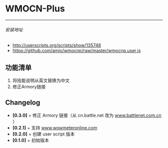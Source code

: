 WMOCN-Plus
=====
-----

###### 安装地址
* <http://userscripts.org/scripts/show/135748>
* <https://github.com/amio/wmocnp/raw/master/wmocnp.user.js>

## 功能清单
1. 将技能说明从英文替换为中文
2. 修正Armory链接

## Changelog
* **[0.3.0]** + 修正 Armory 链接（从 cn.battle.net 改为 www.battlenet.com.cn ）
* **[0.2.1]** + 支持 www.wowmeteronline.com
* **[0.2.0]** + 创建 user script 版本
* **[0.1.0]** + 初始版本







